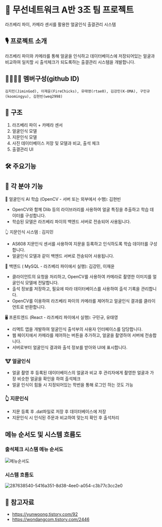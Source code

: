 # 🤖 무선네트워크 A반 3조 팀 프로젝트
라즈베리 파이, 카메라 센서를 활용한 얼굴인식 출결관리 시스템

## 🎙️ 프로젝트 소개
라즈베리 파이와 카메라를 통해 얼굴을 인식하고 데이터베이스에 저장되어있는 얼굴과 비교하여 일치할 시
출석체크가 되도록하는 출결관리 시스템을 개발합니다.

## 👨‍👩‍👦‍👦 멤버구성(github ID)
``` 
김지민(JiminGod), 이재윤(FireChicks), 유태영(rtae0), 김강민(K-OMA), 구민규(koomingyu), 김현빈(weq2998)
```


## 📕 구조
1. 라즈베리 파이 + 카메라 센서
2. 얼굴인식 모델
3. 지문인식 모델
4. 사진 데이터베이스 저장 및 모델과 비교, 출석 체크
5. 출결관리 UI

## 🛠️ 주요기능

## 🔨 각 분야 기능

🧠 얼굴인식 AI 학습 (OpenCV - 서버 또는 외부에서 수행): 김현빈

- OpenCV와 함께 Dlib 등의 라이브러리를 사용하여 얼굴 특징을 추출하고 학습 데이터를 구성합니다.
- 학습된 모델은 라즈베리 파이의 백엔드 서버로 전송되어 사용됩니다.

👆 지문인식 시스템 : 김지민
- AS608 지문인식 센서를 사용하여 지문을 등록하고 인식하도록 학습 데이터를 구성합니다.
- 얼굴인식 모델과 같이 백엔드 서버로 전송되어 사용됩니다.

💾 백엔드 ( MySQL - 라즈베리 파이에서 실행): 김강민, 이재윤

- 클라이언트의 요청을 처리하고, OpenCV를 사용하여 카메라로 촬영한 이미지를 얼굴인식 모델에 전달합니다.
- 출석 정보를 저장하고, 필요에 따라 데이터베이스를 사용하여 출석 기록을 관리합니다.
- OpenCV를 이용하여 라즈베리 파이의 카메라를 제어하고 얼굴인식 결과를 클라이언트로 반환합니다.
  

🖥 프론트엔드 (React - 라즈베리 파이에서 실행): 구민규, 유태영

- 리액트 앱을 개발하여 얼굴인식 출석부의 사용자 인터페이스를 담당합니다.
- 웹 페이지에서 카메라를 제어하는 버튼을 추가하고, 얼굴을 촬영하여 서버에 전송합니다.
- 서버로부터 얼굴인식 결과와 출석 정보를 받아와 UI에 표시합니다.


### 🐮 얼굴인식
- 얼굴 촬영 후 등록된 데이터베이스의 얼굴과 비교 후 관리자에게 촬영한 얼굴과 가장 비슷한 얼굴을 확인을 하여 출석체크
- 얼굴 인식이 힘들 시 지정되어있는 학번을 통해 로그인 하는 것도 가능

### 👆 지문인식
- 지문 등록 후 .dat파일로 저장 후 데이터베이스에 저장
- 지문인식 시 인식된 주문과 비교하여 맞는지 확인 후 출석처리

## 메뉴 순서도 및 시스템 흐름도

### 출석체크 시스템 메뉴 순서도
![메뉴순서도](https://github.com/JiminGod/WirelessNetwork/assets/129360388/ba9bad38-b3f0-4b2c-8557-312b6a5a4286)

### 시스템 흐름도
![287638540-5416a351-8d38-4ee0-a054-c3b77c3cc2e0](https://github.com/JiminGod/WirelessNetwork/assets/129360388/d318708f-15d1-402a-99c4-a66d37da4c3f)


## 📜 참고자료
- https://yunwoong.tistory.com/92
- https://wondangcom.tistory.com/2446







